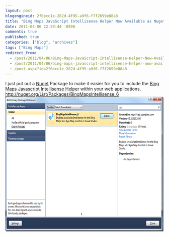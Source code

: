 ```yaml
---
layout: post
blogengineid: 2f0ecc1e-282d-4f95-a9f6-f7f2699e88a8
title: "Bing Maps JavaScript Intellisense Helper Now Available as Nuget Package"
date: 2011-04-06 22:39:44 -0500
comments: true
published: true
categories: ["blog", "archives"]
tags: ["Bing Maps"]
redirect_from: 
  - /post/2011/04/06/Bing-Maps-JavaScript-Intellisense-Helper-Now-Available-as-Nuget-Package
  - /post/2011/04/06/bing-maps-javascript-intellisense-helper-now-available-as-nuget-package
  - /post.aspx?id=2f0ecc1e-282d-4f95-a9f6-f7f2699e88a8
---
```

<!-- more -->

I just put out a <a href="http://nuget.org" target="_blank">Nuget</a> Package to make it easier for you to include the <a href="http://vejs.codeplex.com/" target="_blank">Bing Maps Javascript Intellisense Helper</a> within your web applications.  
<a title="http://nuget.org/List/Packages/BingMapsIntellisense_6" href="http://nuget.org/List/Packages/BingMapsIntellisense_6">http://nuget.org/List/Packages/BingMapsIntellisense_6</a>  
<a href="/images/posts/VEJS_6_Nuget_Screenshot.png"><img style="background-image: none; border-bottom: 0px; border-left: 0px; padding-left: 0px; padding-right: 0px; display: inline; border-top: 0px; border-right: 0px; padding-top: 0px" title="VEJS_6_Nuget_Screenshot" border="0" alt="VEJS_6_Nuget_Screenshot" src="/images/posts/VEJS_6_Nuget_Screenshot_thumb.png" width="644" height="431" /></a>
